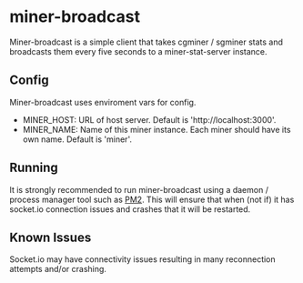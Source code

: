 # miner-broadcast

Miner-broadcast is a simple client that takes cgminer / sgminer stats and broadcasts them every five seconds to a miner-stat-server instance.

## Config

Miner-broadcast uses enviroment vars for config.

* MINER_HOST: URL of host server. Default is 'http://localhost:3000'.
* MINER_NAME: Name of this miner instance. Each miner should have its own
  name. Default is 'miner'.

## Running

It is strongly recommended to run miner-broadcast using a daemon / process manager tool such as
[PM2](https://github.com/Unitech/pm2). This will ensure that when (not if) it
has socket.io connection issues and crashes that it will be restarted.

## Known Issues

Socket.io may have connectivity issues resulting in many reconnection
attempts and/or crashing.
